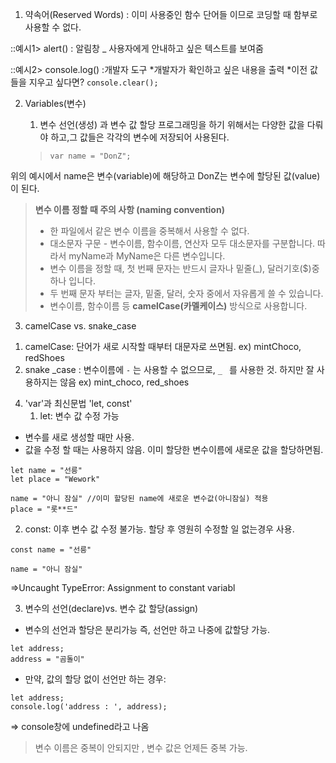 1. 약속어(Reserved Words)
   : 이미 사용중인 함수 단어들 이므로 코딩할 때 함부로 사용할 수 없다.

::예시1> alert() : 알림창
\_ 사용자에게 안내하고 싶은 텍스트를 보여줌

::예시2> console.log() :개발자 도구
*개발자가 확인하고 싶은 내용을 출력
*이전 값들을 지우고 싶다면? `console.clear();`

2. Variables(변수)

   1. 변수 선언(생성) 과 변수 값 할당
      프로그래밍을 하기 위해서는 다양한 값을 다뤄야 하고,그 값들은 각각의 변수에 저장되어 사용된다.

   > `var name = "DonZ";`

위의 예시에서 name은 변수(variable)에 해당하고
DonZ는 변수에 할당된 값(value)이 된다.

> **변수 이름 정할 때 주의 사항
> (naming convention)**
>
> - 한 파일에서 같은 변수 이름을 중복해서 사용할 수 없다.
> - 대소문자 구문 - 변수이름, 함수이름, 연산자 모두 대소문자를 구분합니다. 따라서 myName과 MyName은 다른 변수입니다.
> - 변수 이름을 정할 때, 첫 번째 문자는 반드시 글자나 밑줄(\_), 달러기호($)중 하나 입니다.
> - 두 번째 문자 부터는 글자, 밑줄, 달러, 숫자 중에서 자유롭게 쓸 수 있습니다.
> - 변수이름, 함수이름 등 **camelCase(카멜케이스)** 방식으로 사용합니다.

3. camelCase vs. snake_case

1) camelCase: 단어가 새로 시작할 때부터 대문자로 쓰면됨.
   ex) mintChoco, redShoes
2) snake _case
   : 변수이름에 `-` 는 사용할 수 없으므로, `_ ` 를 사용한 것. 하지만 잘 사용하지는 않음
   ex) mint_choco, red_shoes

4. 'var'과 최신문법 'let, const'
   1. let: 변수 값 수정 가능

- 변수를 새로 생성할 때만 사용.
- 값을 수정 할 때는 사용하지 않음.
  이미 할당한 변수이름에 새로운 값을 할당하면됨.

```null
let name = "선릉"
let place = "Wework"

name = "아니 잠실" //이미 할당된 name에 새로운 변수값(아니잠실) 적용
place = "롯**드"
```

2. const: 이후 변수 값 수정 불가능. 할당 후 영원히 수정할 일 없는경우 사용.

```null
const name = "선릉"

name = "아니 잠실"
```

=>Uncaught TypeError: Assignment to constant variabl

3. 변수의 선언(declare)vs. 변수 값 할당(assign)

- 변수의 선언과 할당은 분리가능
  즉, 선언만 하고 나중에 값할당 가능.

```null
let address;
address = "곰돌이"
```

- 만약, 값의 할당 없이 선언만 하는 경우:

```null
let address;
console.log('address : ', address);
```

=> console창에 undefined라고 나옴

> 변수 이름은 중복이 안되지만 ,
> 변수 값은 언제든 중복 가능.
